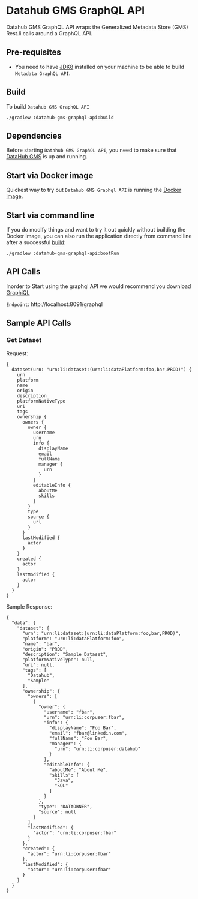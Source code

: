 # Datahub GMS GraphQL API

Datahub GMS GraphQL API wraps the Generalized Metadata Store (GMS) Rest.li calls around a GraphQL API.

## Pre-requisites
* You need to have [JDK8](https://www.oracle.com/java/technologies/jdk8-downloads.html) 
installed on your machine to be able to build `Metadata GraphQL API`.

## Build
To build `Datahub GMS GraphQL API`

`
./gradlew :datahub-gms-graphql-api:build
`

## Dependencies

Before starting `Datahub GMS GraphQL API`, you need to make sure that [DataHub GMS](../gms/README.md) is up and running.

## Start via Docker image
Quickest way to try out `Datahub GMS Graphql API` is running the [Docker image](../docker/datahub-gms-graphql-api).

## Start via command line

If you do modify things and want to try it out quickly without building the Docker image, you can also run
the application directly from command line after a successful [build](#build):
```
./gradlew :datahub-gms-graphql-api:bootRun
```

## API Calls

Inorder to Start using the graphql API we would recommend you download [GraphiQL](https://www.electronjs.org/apps/graphiql)

`Endpoint`: http://localhost:8091/graphql

## Sample API Calls

### Get Dataset

Request: 
```
{
  dataset(urn: "urn:li:dataset:(urn:li:dataPlatform:foo,bar,PROD)") {
    urn
    platform
    name
    origin
    description
    platformNativeType
    uri
    tags
    ownership {
      owners {
        owner {
          username
          urn
          info {
            displayName
            email
            fullName
            manager {
              urn
            }
          }
          editableInfo {
            aboutMe
            skills
          }
        }
        type
        source {
          url
        }
      }
      lastModified {
        actor
      }
    }
    created {
      actor
    }
    lastModified {
      actor
    }
  }
}
```

Sample Response:

```
{
  "data": {
    "dataset": {
      "urn": "urn:li:dataset:(urn:li:dataPlatform:foo,bar,PROD)",
      "platform": "urn:li:dataPlatform:foo",
      "name": "bar",
      "origin": "PROD",
      "description": "Sample Dataset",
      "platformNativeType": null,
      "uri": null,
      "tags": [
        "Datahub",
        "Sample"
      ],
      "ownership": {
        "owners": [
          {
            "owner": {
              "username": "fbar",
              "urn": "urn:li:corpuser:fbar",
              "info": {
                "displayName": "Foo Bar",
                "email": "fbar@linkedin.com",
                "fullName": "Foo Bar",
                "manager": {
                  "urn": "urn:li:corpuser:datahub"
                }
              },
              "editableInfo": {
                "aboutMe": "About Me",
                "skills": [
                  "Java",
                  "SQL"
                ]
              }
            },
            "type": "DATAOWNER",
            "source": null
          }
        ],
        "lastModified": {
          "actor": "urn:li:corpuser:fbar"
        }
      },
      "created": {
        "actor": "urn:li:corpuser:fbar"
      },
      "lastModified": {
        "actor": "urn:li:corpuser:fbar"
      }
    }
  }
}
```

